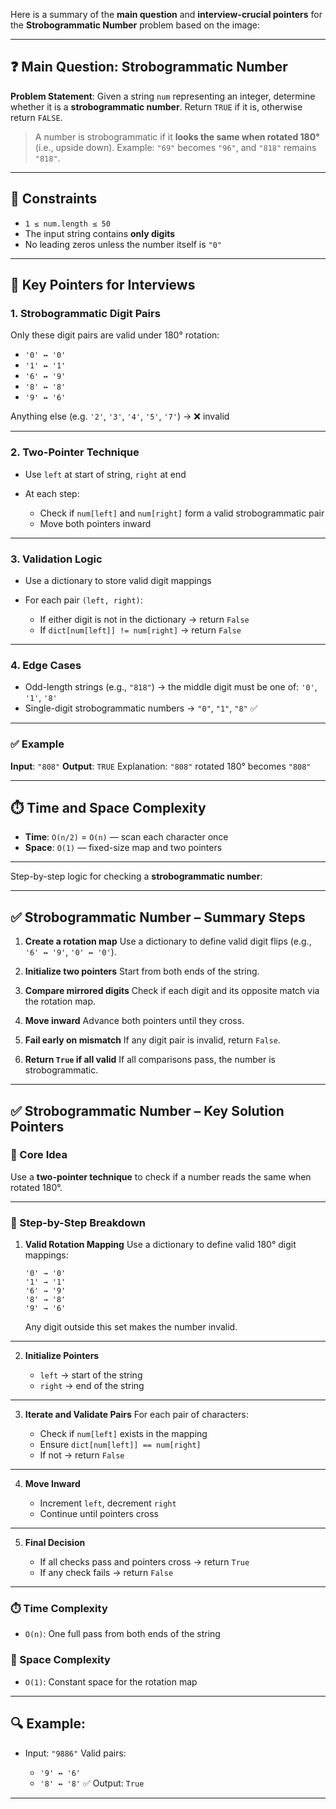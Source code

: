 Here is a summary of the **main question** and **interview-crucial pointers** for the **Strobogrammatic Number** problem based on the image:

---

## ❓ Main Question: Strobogrammatic Number

**Problem Statement**:
Given a string `num` representing an integer, determine whether it is a **strobogrammatic number**.
Return `TRUE` if it is, otherwise return `FALSE`.

> A number is strobogrammatic if it **looks the same when rotated 180°** (i.e., upside down).
> Example: `"69"` becomes `"96"`, and `"818"` remains `"818"`.

---

## 📌 Constraints

* `1 ≤ num.length ≤ 50`
* The input string contains **only digits**
* No leading zeros unless the number itself is `"0"`

---

## 🧠 Key Pointers for Interviews

### 1. **Strobogrammatic Digit Pairs**

Only these digit pairs are valid under 180° rotation:

* `'0' ↔ '0'`
* `'1' ↔ '1'`
* `'6' ↔ '9'`
* `'8' ↔ '8'`
* `'9' ↔ '6'`

Anything else (e.g. `'2'`, `'3'`, `'4'`, `'5'`, `'7'`) → ❌ invalid

---

### 2. **Two-Pointer Technique**

* Use `left` at start of string, `right` at end
* At each step:

  * Check if `num[left]` and `num[right]` form a valid strobogrammatic pair
  * Move both pointers inward

---

### 3. **Validation Logic**

* Use a dictionary to store valid digit mappings
* For each pair `(left, right)`:

  * If either digit is not in the dictionary → return `False`
  * If `dict[num[left]] != num[right]` → return `False`

---

### 4. **Edge Cases**

* Odd-length strings (e.g., `"818"`) → the middle digit must be one of: `'0'`, `'1'`, `'8'`
* Single-digit strobogrammatic numbers → `"0"`, `"1"`, `"8"` ✅

---

### ✅ Example

**Input**: `"808"`
**Output**: `TRUE`
Explanation: `"808"` rotated 180° becomes `"808"`

---

## ⏱️ Time and Space Complexity

* **Time**: `O(n/2)` = `O(n)` — scan each character once
* **Space**: `O(1)` — fixed-size map and two pointers

---

Step-by-step logic for checking a **strobogrammatic number**:

---

## ✅ Strobogrammatic Number – Summary Steps

1. **Create a rotation map**
   Use a dictionary to define valid digit flips (e.g., `'6' ↔ '9'`, `'0' ↔ '0'`).

2. **Initialize two pointers**
   Start from both ends of the string.

3. **Compare mirrored digits**
   Check if each digit and its opposite match via the rotation map.

4. **Move inward**
   Advance both pointers until they cross.

5. **Fail early on mismatch**
   If any digit pair is invalid, return `False`.

6. **Return `True` if all valid**
   If all comparisons pass, the number is strobogrammatic.


---

## ✅ Strobogrammatic Number – Key Solution Pointers

### 📌 Core Idea

Use a **two-pointer technique** to check if a number reads the same when rotated 180°.

---

### 🧠 Step-by-Step Breakdown

1. **Valid Rotation Mapping**
   Use a dictionary to define valid 180° digit mappings:

   ```
   '0' → '0'
   '1' → '1'
   '6' → '9'
   '8' → '8'
   '9' → '6'
   ```

   Any digit outside this set makes the number invalid.

---

2. **Initialize Pointers**

   * `left` → start of the string
   * `right` → end of the string

---

3. **Iterate and Validate Pairs**
   For each pair of characters:

   * Check if `num[left]` exists in the mapping
   * Ensure `dict[num[left]] == num[right]`
   * If not → return `False`

---

4. **Move Inward**

   * Increment `left`, decrement `right`
   * Continue until pointers cross

---

5. **Final Decision**

   * If all checks pass and pointers cross → return `True`
   * If any check fails → return `False`

---

### ⏱️ Time Complexity

* `O(n)`: One full pass from both ends of the string

### 🧮 Space Complexity

* `O(1)`: Constant space for the rotation map

---

## 🔍 Example:

* Input: `"9886"`
  Valid pairs:

  * `'9' ↔ '6'`
  * `'8' ↔ '8'`
    ✅ Output: `True`

---


